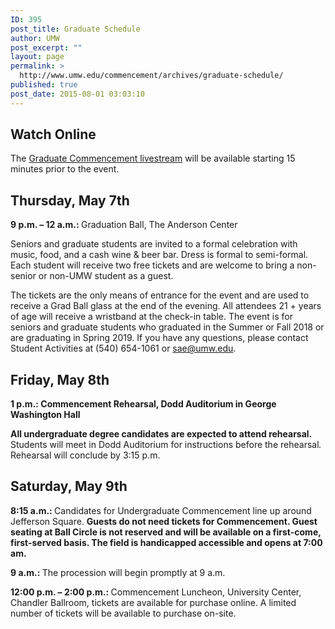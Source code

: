 ```yaml
---
ID: 395
post_title: Graduate Schedule
author: UMW
post_excerpt: ""
layout: page
permalink: >
  http://www.umw.edu/commencement/archives/graduate-schedule/
published: true
post_date: 2015-08-01 03:03:10
---
```

<h2>Watch Online</h2>
The <a href="https://portal.stretchinternet.com/umwevents/portal.htm?eventId=530238&amp;streamType=video">Graduate Commencement livestream</a> will be available starting 15 minutes prior to the event.
<h2>Thursday, May 7th</h2>
<strong>9 p.m. – 12 a.m.: </strong>Graduation Ball, The Anderson Center

Seniors and graduate students are invited to a formal celebration with music, food, and a cash wine &amp; beer bar. Dress is formal to semi-formal. Each student will receive two free tickets and are welcome to bring a non-senior or non-UMW student as a guest.

The tickets are the only means of entrance for the event and are used to receive a Grad Ball glass at the end of the evening. All attendees 21 + years of age will receive a wristband at the check-in table. The event is for seniors and graduate students who graduated in the Summer or Fall 2018 or are graduating in Spring 2019. If you have any questions, please contact Student Activities at (540) 654-1061 or sae@umw.edu.
<h2>Friday, May 8th</h2>
<strong>1 p.m.: Commencement Rehearsal, Dodd Auditorium in George Washington Hall</strong>

<strong>All undergraduate degree candidates are expected to attend rehearsal.</strong> Students will meet in Dodd Auditorium for instructions before the rehearsal<em>.  </em>Rehearsal will conclude by 3:15 p.m.
<h2>Saturday, May 9th</h2>
<strong>8:15 a.m.: </strong>Candidates for Undergraduate Commencement line up around Jefferson Square.
<strong>Guests do not need tickets for Commencement. Guest seating at Ball Circle is not reserved and will be available on a first-come, first-served basis. The field is handicapped accessible and opens at 7:00 am.</strong>

<strong>9 a.m.: </strong>The procession will begin promptly at 9 a.m.

<strong>12:00 p.m. – 2:00 p.m.: </strong>Commencement Luncheon, University Center, Chandler Ballroom, tickets are available for purchase online. A limited number of tickets will be available to purchase on-site.